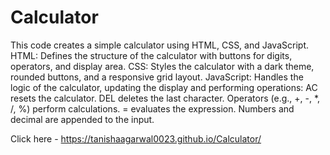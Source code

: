 # Calculator
This code creates a simple calculator using HTML, CSS, and JavaScript. 
HTML: Defines the structure of the calculator with buttons for digits, operators, and display area.
CSS: Styles the calculator with a dark theme, rounded buttons, and a responsive grid layout.
JavaScript: Handles the logic of the calculator, updating the display and performing operations:
AC resets the calculator.
DEL deletes the last character.
Operators (e.g., +, -, *, /, %) perform calculations.
= evaluates the expression.
Numbers and decimal are appended to the input.

Click here -  https://tanishaagarwal0023.github.io/Calculator/
 
